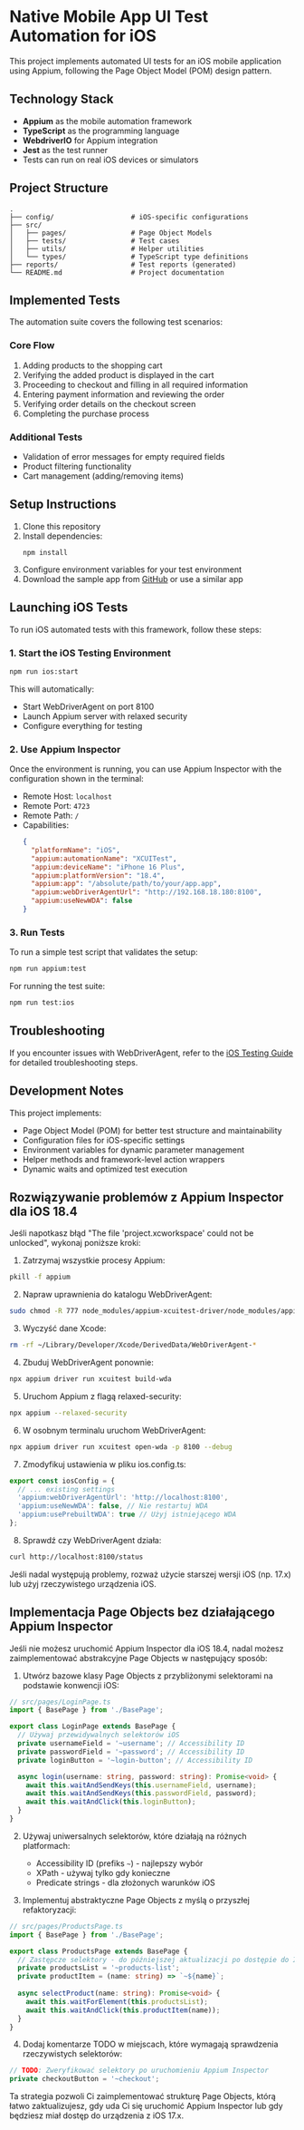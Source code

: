 # Native Mobile App UI Test Automation for iOS

This project implements automated UI tests for an iOS mobile application using Appium, following the Page Object Model (POM) design pattern.

## Technology Stack

- **Appium** as the mobile automation framework
- **TypeScript** as the programming language
- **WebdriverIO** for Appium integration
- **Jest** as the test runner
- Tests can run on real iOS devices or simulators

## Project Structure

```
.
├── config/                   # iOS-specific configurations
├── src/
│   ├── pages/                # Page Object Models
│   ├── tests/                # Test cases
│   ├── utils/                # Helper utilities
│   └── types/                # TypeScript type definitions
├── reports/                  # Test reports (generated)
└── README.md                 # Project documentation
```

## Implemented Tests

The automation suite covers the following test scenarios:

### Core Flow
1. Adding products to the shopping cart
2. Verifying the added product is displayed in the cart
3. Proceeding to checkout and filling in all required information
4. Entering payment information and reviewing the order
5. Verifying order details on the checkout screen
6. Completing the purchase process

### Additional Tests
- Validation of error messages for empty required fields
- Product filtering functionality
- Cart management (adding/removing items)

## Setup Instructions

1. Clone this repository
2. Install dependencies:
   ```
   npm install
   ```
3. Configure environment variables for your test environment
4. Download the sample app from [GitHub](https://github.com/saucelabs/sample-app-mobile/releases/) or use a similar app

## Launching iOS Tests

To run iOS automated tests with this framework, follow these steps:

### 1. Start the iOS Testing Environment

```bash
npm run ios:start
```

This will automatically:
- Start WebDriverAgent on port 8100
- Launch Appium server with relaxed security
- Configure everything for testing

### 2. Use Appium Inspector

Once the environment is running, you can use Appium Inspector with the configuration shown in the terminal:

- Remote Host: `localhost`
- Remote Port: `4723`
- Remote Path: `/`
- Capabilities:
  ```json
  {
    "platformName": "iOS",
    "appium:automationName": "XCUITest",
    "appium:deviceName": "iPhone 16 Plus",
    "appium:platformVersion": "18.4",
    "appium:app": "/absolute/path/to/your/app.app",
    "appium:webDriverAgentUrl": "http://192.168.18.180:8100",
    "appium:useNewWDA": false
  }
  ```

### 3. Run Tests

To run a simple test script that validates the setup:

```bash
npm run appium:test
```

For running the test suite:

```bash
npm run test:ios
```

## Troubleshooting

If you encounter issues with WebDriverAgent, refer to the [iOS Testing Guide](docs/ios-testing.md) for detailed troubleshooting steps.

## Development Notes

This project implements:
- Page Object Model (POM) for better test structure and maintainability
- Configuration files for iOS-specific settings
- Environment variables for dynamic parameter management
- Helper methods and framework-level action wrappers
- Dynamic waits and optimized test execution 

## Rozwiązywanie problemów z Appium Inspector dla iOS 18.4

Jeśli napotkasz błąd "The file 'project.xcworkspace' could not be unlocked", wykonaj poniższe kroki:

1. Zatrzymaj wszystkie procesy Appium:
```bash
pkill -f appium
```

2. Napraw uprawnienia do katalogu WebDriverAgent:
```bash
sudo chmod -R 777 node_modules/appium-xcuitest-driver/node_modules/appium-webdriveragent/
```

3. Wyczyść dane Xcode:
```bash
rm -rf ~/Library/Developer/Xcode/DerivedData/WebDriverAgent-*
```

4. Zbuduj WebDriverAgent ponownie:
```bash
npx appium driver run xcuitest build-wda
```

5. Uruchom Appium z flagą relaxed-security:
```bash
npx appium --relaxed-security
```

6. W osobnym terminalu uruchom WebDriverAgent:
```bash
npx appium driver run xcuitest open-wda -p 8100 --debug
```

7. Zmodyfikuj ustawienia w pliku ios.config.ts:
```typescript
export const iosConfig = {
  // ... existing settings
  'appium:webDriverAgentUrl': 'http://localhost:8100',
  'appium:useNewWDA': false, // Nie restartuj WDA
  'appium:usePrebuiltWDA': true // Użyj istniejącego WDA
};
```

8. Sprawdź czy WebDriverAgent działa:
```bash
curl http://localhost:8100/status
```

Jeśli nadal występują problemy, rozważ użycie starszej wersji iOS (np. 17.x) lub użyj rzeczywistego urządzenia iOS. 

## Implementacja Page Objects bez działającego Appium Inspector

Jeśli nie możesz uruchomić Appium Inspector dla iOS 18.4, nadal możesz zaimplementować abstrakcyjne Page Objects w następujący sposób:

1. Utwórz bazowe klasy Page Objects z przybliżonymi selektorami na podstawie konwencji iOS:

```typescript
// src/pages/LoginPage.ts
import { BasePage } from './BasePage';

export class LoginPage extends BasePage {
  // Używaj przewidywalnych selektorów iOS
  private usernameField = '~username'; // Accessibility ID
  private passwordField = '~password'; // Accessibility ID 
  private loginButton = '~login-button'; // Accessibility ID

  async login(username: string, password: string): Promise<void> {
    await this.waitAndSendKeys(this.usernameField, username);
    await this.waitAndSendKeys(this.passwordField, password);
    await this.waitAndClick(this.loginButton);
  }
}
```

2. Używaj uniwersalnych selektorów, które działają na różnych platformach:
   - Accessibility ID (prefiks `~`) - najlepszy wybór
   - XPath - używaj tylko gdy konieczne
   - Predicate strings - dla złożonych warunków iOS

3. Implementuj abstraktyczne Page Objects z myślą o przyszłej refaktoryzacji:

```typescript
// src/pages/ProductsPage.ts
import { BasePage } from './BasePage';

export class ProductsPage extends BasePage {
  // Zastępcze selektory - do późniejszej aktualizacji po dostępie do Inspectora
  private productsList = '~products-list';
  private productItem = (name: string) => `~${name}`;
  
  async selectProduct(name: string): Promise<void> {
    await this.waitForElement(this.productsList);
    await this.waitAndClick(this.productItem(name));
  }
}
```

4. Dodaj komentarze TODO w miejscach, które wymagają sprawdzenia rzeczywistych selektorów:

```typescript
// TODO: Zweryfikować selektory po uruchomieniu Appium Inspector
private checkoutButton = '~checkout';
```

Ta strategia pozwoli Ci zaimplementować strukturę Page Objects, którą łatwo zaktualizujesz, gdy uda Ci się uruchomić Appium Inspector lub gdy będziesz miał dostęp do urządzenia z iOS 17.x. 